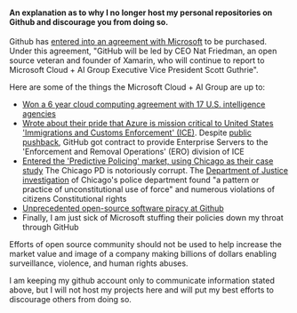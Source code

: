 #### An explanation as to why I no longer host my personal repositories on Github and discourage you from doing so.

Github has [entered into an agreement with Microsoft](https://blogs.microsoft.com/blog/2018/06/04/microsoft-github-empowering-developers/) to be purchased.
Under this agreement, "GitHub will be led by CEO Nat Friedman, an open source veteran and founder of Xamarin, who will continue to report to Microsoft Cloud + AI Group Executive Vice President Scott Guthrie".

Here are some of the things the Microsoft Cloud + AI Group are up to:

 * [Won a 6 year cloud computing agreement with 17 U.S. intelligence agencies](https://washingtontechnology.com/articles/2018/05/16/microsoft-ic-pact.aspx)
 * [Wrote about their pride that Azure is mission critical to United States 'Immigrations and Customs Enforcement' (ICE)](https://blogs.msdn.microsoft.com/azuregov/2018/01/24/federal-agencies-continue-to-advance-capabilities-with-azure-government/).
   Despite [public pushback](https://github.com/taotetek/dear-github-2.0), GitHub got contract to provide Enterprise Servers to the 'Enforcement and Removal Operations' (ERO) division of ICE
 * [Entered the 'Predictive Policing' market, using Chicago as their case study](https://enterprise.microsoft.com/en-us/articles/industries/citynext/safer-cities/predictive-policing-the-future-of-law-enforcement/)
   The Chicago PD is notoriously corrupt. The [Department of Justice investigation](https://www.justice.gov/opa/file/925846/download) of Chicago's police department found "a pattern or practice of unconstitutional use of force" and numerous violations of citizens Constitutional rights
 * [Unprecedented open-source software piracy at Github](https://githubcopilotlitigation.com/)
 * Finally, I am just sick of Microsoft stuffing their policies down my throat through GitHub

Efforts of open source community should not be used to help increase the market value and image of a company making billions of dollars enabling surveillance, violence, and human rights abuses.

I am keeping my github account only to communicate information stated above, but I will not host my projects here and will put my best efforts to discourage others from doing so.
